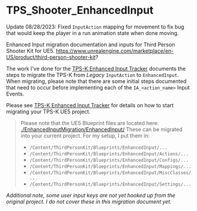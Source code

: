# TPS_Shooter_EnhancedInput
Update 08/28/2023: Fixed `InputAction` mapping for movement to fix bug that would keep the player in a run animation state when done moving.

Enhanced Input migration documentation and inputs for Third Person Shooter Kit for UE5. https://www.unrealengine.com/marketplace/en-US/product/third-person-shooter-kit?

The work I've done for the [TPS-K Enhanced Input Tracker](./EnhancedInputMigration/Docs/EnhancedInputTracker.md) documents the steps to migrate the TPS-K from *Legacy* `InputAction` to `EnhancedInput`. When migrating, please note that there are some initial steps documented that need to occur before implementing each of the `IA_<action_name>` Input Events.

Please see [TPS-K Enhanced Input Tracker](./EnhancedInputMigration/Docs/EnhancedInputTracker.md) for details on how to start migrating your TPS-K UE5 project.

>Please note that the UE5 Blueprint files are located here: [./EnhancedInputMigration/EnhancedInput/](./EnhancedInputMigration/EnhancedInput/) These can be migrated into your current project. For my setup, I put them in:
>
>- `/Content/ThirdPersonKit/Blueprints/EnhancedInput/...`
>- `/Content/ThirdPersonKit/Blueprints/EnhancedInput/Actions/...`
>- `/Content/ThirdPersonKit/Blueprints/EnhancedInput/Configs/...`
>- `/Content/ThirdPersonKit/Blueprints/EnhancedInput/Mappings/...`
>- `/Content/ThirdPersonKit/Blueprints/EnhancedInput/MiscClasses/...`
>- `/Content/ThirdPersonKit/Blueprints/EnhancedInput/Settings/...`

*Additional note, some user input keys are not yet hooked up from the original project. I do not cover these in this migration document yet.*